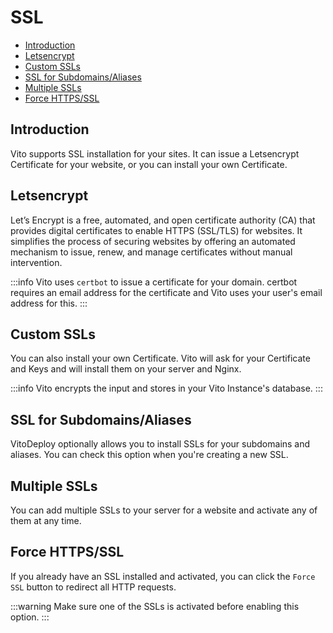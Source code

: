 # SSL

- [Introduction](#introduction)
- [Letsencrypt](#letsencrypt)
- [Custom SSLs](#custom-ssls)
- [SSL for Subdomains/Aliases](#ssl-for-subdomainsaliases)
- [Multiple SSLs](#multiple-ssls)
- [Force HTTPS/SSL](#force-httpsssl)

## Introduction

Vito supports SSL installation for your sites. It can issue a Letsencrypt Certificate for your website, or you can
install your own Certificate.

## Letsencrypt

Let’s Encrypt is a free, automated, and open certificate authority (CA) that provides digital certificates to enable
HTTPS (SSL/TLS) for websites. It simplifies the process of securing websites by offering an automated mechanism to
issue, renew, and manage certificates without manual intervention.

:::info
Vito uses `certbot` to issue a certificate for your domain. certbot requires an email address for the certificate and
Vito uses your user's email address for this.
:::

## Custom SSLs

You can also install your own Certificate. Vito will ask for your Certificate and Keys and will install them on your
server and Nginx.

:::info
Vito encrypts the input and stores in your Vito Instance's database.
:::

## SSL for Subdomains/Aliases

VitoDeploy optionally allows you to install SSLs for your subdomains and aliases. You can check this option when you're
creating a new SSL.

## Multiple SSLs

You can add multiple SSLs to your server for a website and activate any of them at any time.

## Force HTTPS/SSL

If you already have an SSL installed and activated, you can click the `Force SSL` button to redirect all HTTP requests.

:::warning
Make sure one of the SSLs is activated before enabling this option.
:::